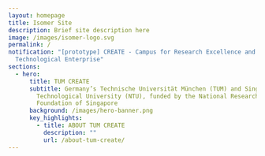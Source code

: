 ```yaml
---
layout: homepage
title: Isomer Site
description: Brief site description here
image: /images/isomer-logo.svg
permalink: /
notification: "[prototype] CREATE - Campus for Research Excellence and
  Technological Enterprise"
sections:
  - hero:
      title: TUM CREATE
      subtitle: Germany’s Technische Universität München (TUM) and Singapore’s Nanyang
        Technological University (NTU), funded by the National Research
        Foundation of Singapore
      background: /images/hero-banner.png
      key_highlights:
        - title: ABOUT TUM CREATE
          description: ""
          url: /about-tum-create/
---
```

